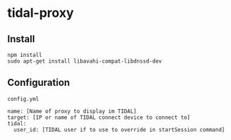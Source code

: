 # tidal-proxy

## Install
```
npm install
sudo apt-get install libavahi-compat-libdnssd-dev
```

## Configuration

`config.yml`

```
name: [Name of proxy to display im TIDAL]
target: [IP or name of TIDAL connect device to connect to]
tidal:
  user_id: [TIDAL user if to use to override in startSession command]
```
